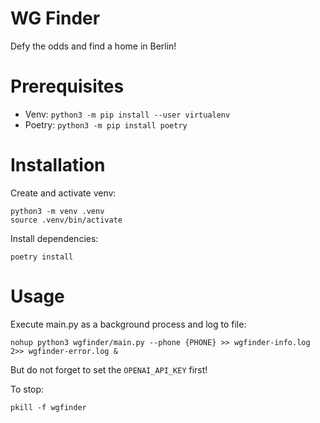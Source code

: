 # WG Finder

Defy the odds and find a home in Berlin!

# Prerequisites

- Venv: `python3 -m pip install --user virtualenv`
- Poetry: `python3 -m pip install poetry`

# Installation

Create and activate venv:

```
python3 -m venv .venv
source .venv/bin/activate
```

Install dependencies:

```
poetry install
```

# Usage

Execute main.py as a background process and log to file:

```
nohup python3 wgfinder/main.py --phone {PHONE} >> wgfinder-info.log 2>> wgfinder-error.log &
```

But do not forget to set the `OPENAI_API_KEY` first!

To stop:

```
pkill -f wgfinder
```
